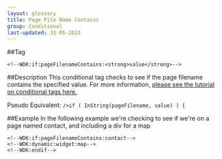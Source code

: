 ```yaml
---
layout: glossary
title: Page File Name Contains
group: Conditional
last-updated: 31-05-2013
---
```



##Tag

``<!--WDK:if:pageFilenameContains:<strong>value</strong>-->``

##Description
This conditional tag checks to see if the page filename contains the specified value.
For more information, <a href="http://www.create.net/wdk?p=conditional---header-x-is-gif" target="_blank">please see the tutorial on conditional tags here.</a>

Pseudo Equivalent:
`/>if ( InString(pageFilename, value) ) {`

##Example
In the following example we're checking to see if we're on a page named contact, and including a div for a map

```
<!--WDK:if:pageFilenameContains:contact-->
<!--WDK:dynamic:widget:map-->
<!--WDK:endif-->
```